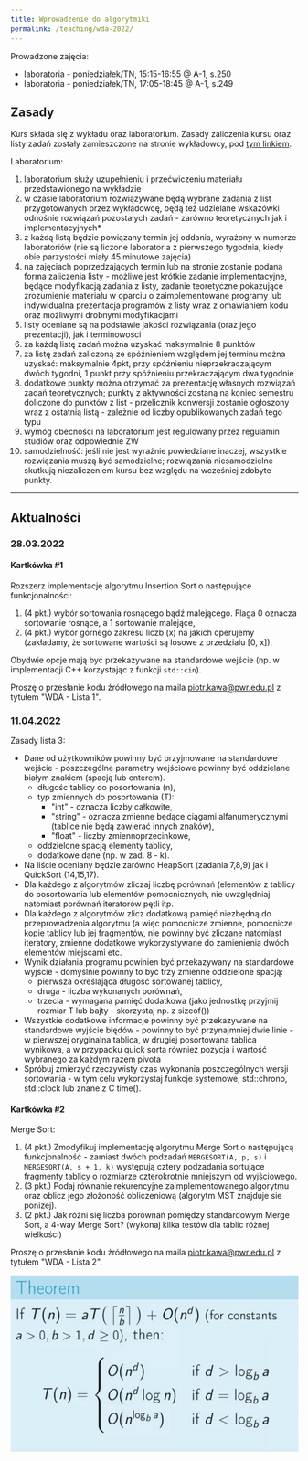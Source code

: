 ```yaml
---
title: Wprowadzenie do algorytmiki
permalink: /teaching/wda-2022/
---
```


Prowadzone zajęcia:
* laboratoria - poniedziałek/TN, 15:15-16:55 @ A-1, s.250
* laboratoria - poniedziałek/TN, 17:05-18:45 @ A-1, s.249


## Zasady   
Kurs składa się z wykładu oraz laboratorium. Zasady zaliczenia kursu oraz listy zadań zostały zamieszczone na stronie wykładowcy, pod [tym linkiem](http://prac.im.pwr.wroc.pl/~zeberski/teaching/teaching.html). 

Laboratorium:
1. laboratorium służy uzupełnieniu i przećwiczeniu materiału przedstawionego na wykładzie
2. w czasie laboratorium rozwiązywane będą wybrane zadania z list przygotowanych przez wykładowcę, będą też udzielane wskazówki odnośnie rozwiązań pozostałych zadań - zarówno teoretycznych jak i implementacyjnych*
3. z każdą listą będzie powiązany termin jej oddania, wyrażony w numerze laboratoriów (nie są liczone laboratoria z pierwszego tygodnia, kiedy obie parzystości miały 45.minutowe zajęcia)
4. na zajęciach poprzedzających termin lub na stronie zostanie podana forma zaliczenia listy - możliwe jest krótkie zadanie implementacyjne, będące modyfikacją zadania z listy, zadanie teoretyczne pokazujące zrozumienie materiału w oparciu o zaimplementowane programy lub indywidualna prezentacja programów z listy wraz z omawianiem kodu oraz możliwymi drobnymi modyfikacjami
5. listy oceniane są na podstawie jakości rozwiązania (oraz jego prezentacji), jak i terminowości
6. za każdą listę zadań można uzyskać maksymalnie 8 punktów
7. za listę zadań zaliczoną ze spóźnieniem względem jej terminu można uzyskać: maksymalnie 4pkt, przy spóźnieniu nieprzekraczającym dwóch tygodni, 1 punkt przy spóźnieniu przekraczającym dwa tygodnie
8. dodatkowe punkty można otrzymać za prezentację własnych rozwiązań zadań teoretycznych; punkty z aktywności zostaną na koniec semestru doliczone do punktów z list - przelicznik konwersji zostanie ogłoszony wraz z ostatnią listą - zależnie od liczby opublikowanych zadań tego typu
9. wymóg obecności na laboratorium jest regulowany przez regulamin studiów oraz odpowiednie ZW
10. samodzielność: jeśli nie jest wyraźnie powiedziane inaczej, wszystkie rozwiązania muszą być samodzielne; rozwiązania niesamodzielne skutkują niezaliczeniem kursu bez względu na wcześniej zdobyte punkty.

___
## Aktualności
### 28.03.2022

#### Kartkówka #1
Rozszerz implementację algorytmu Insertion Sort o następujące funkcjonalności:

1. (4 pkt.) wybór sortowania rosnącego bądź malejącego. Flaga 0 oznacza sortowanie rosnące, a 1 sortowanie malejące,
2. (4 pkt.) wybór górnego zakresu liczb (x) na jakich operujemy (zakładamy, że sortowane wartości są losowe z przedziału [0, x]).

Obydwie opcje mają być przekazywane na standardowe wejście (np. w implementacji C++ korzystając z funkcji `std::cin`).

Proszę o przesłanie kodu źródłowego na maila piotr.kawa@pwr.edu.pl z tytułem "WDA - Lista 1".

### 11.04.2022

Zasady lista 3:
* Dane od użytkowników powinny być przyjmowane na standardowe wejście - poszczególne parametry wejściowe powinny być oddzielane białym znakiem (spacją lub enterem).
    * długośc tablicy do posortowania (n),
    * typ zmiennych do posortowania (T):
      * "int" - oznacza liczby całkowite,
      * "string" - oznacza zmienne będące ciągami alfanumerycznymi (tablice nie będą zawierać innych znaków),
      * "float" - liczby zmiennoprzecinkowe,
    * oddzielone spacją elementy tablicy,
    * dodatkowe dane (np. w zad. 8 - k).
* Na liście oceniany będzie zarówno HeapSort (zadania 7,8,9) jak i QuickSort (14,15,17).
* Dla każdego z algorytmów zliczaj liczbę porównań (elementów z tablicy do posortowania lub elementów pomocnicznych, nie uwzględniaj natomiast porównań iteratorów pętli itp.
* Dla każdego z algorytmów zlicz dodatkową pamięć niezbędną do przeprowadzenia algorytmu (a więc pomocnicze zmienne, pomocnicze kopie tablicy lub jej fragmentów, nie powinny być zliczane natomiast iteratory, zmienne dodatkowe wykorzystywane do zamienienia dwóch elementów miejscami etc. 
* Wynik działania programu powinien być przekazywany na standardowe wyjście - domyślnie powinny to być trzy zmienne oddzielone spacją: 
  * pierwsza określająca długość sortowanej tablicy,
  * druga - liczba wykonanych porównań,
  * trzecia - wymagana pamięć dodatkowa (jako jednostkę przyjmij rozmiar T lub bajty - skorzystaj np. z sizeof())
* Wszystkie dodatkowe informacje powinny być przekazywane na standardowe wyjście błędów - powinny to być przynajmniej dwie linie - w pierwszej oryginalna tablica, w drugiej posortowana tablica wynikowa, a w przypadku quick sorta również pozycja i wartość wybranego za każdym razem pivota
* Spróbuj zmierzyć rzeczywisty czas wykonania poszczególnych wersji sortowania - w tym celu wykorzystaj funkcje systemowe, std::chrono, std::clock lub znane z C time().

#### Kartkówka #2
Merge Sort: 
1. (4 pkt.) Zmodyfikuj implementację algorytmu Merge Sort o następującą funkcjonalność - zamiast dwóch podzadań `MERGESORT(A, p, s)` i `MERGESORT(A, s + 1, k)` występują cztery podzadania sortujące fragmenty tablicy o rozmiarze czterokrotnie mniejszym od wyjściowego.
2. (3 pkt.) Podaj równanie rekurencyjne zaimplementowanego algorytmu oraz oblicz jego złożoność obliczeniową (algorytm MST znajduje sie ponizej).
3. (2 pkt.) Jak różni się liczba porównań pomiędzy standardowym Merge Sort, a 4-way Merge Sort? (wykonaj kilka testów dla tablic różnej wielkości)

Proszę o przesłanie kodu źródłowego na maila piotr.kawa@pwr.edu.pl z tytułem "WDA - Lista 2".

![Master Theorem](/assets/master_theorem.png)
